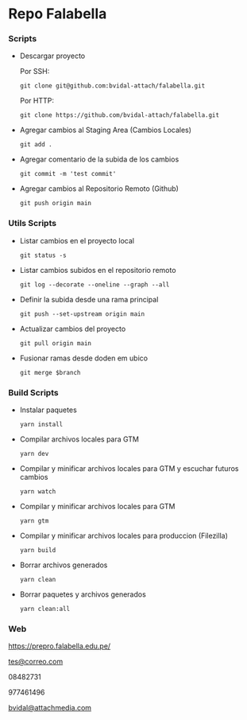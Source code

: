 # Repo Falabella

### Scripts

- Descargar proyecto

  Por SSH:

  ```
  git clone git@github.com:bvidal-attach/falabella.git
  ```

  Por HTTP:

  ```
  git clone https://github.com/bvidal-attach/falabella.git
  ```

- Agregar cambios al Staging Area (Cambios Locales)

  ```
  git add .
  ```

- Agregar comentario de la subida de los cambios

  ```
  git commit -m 'test commit'
  ```

- Agregar cambios al Repositorio Remoto (Github)

  ```
  git push origin main
  ```

### Utils Scripts

- Listar cambios en el proyecto local

  ```
  git status -s
  ```

- Listar cambios subidos en el repositorio remoto

  ```
  git log --decorate --oneline --graph --all
  ```

- Definir la subida desde una rama principal

  ```
  git push --set-upstream origin main
  ```

- Actualizar cambios del proyecto

  ```
  git pull origin main
  ```

- Fusionar ramas desde doden em ubico

  ```
  git merge $branch
  ```

### Build Scripts

- Instalar paquetes

  ```
  yarn install
  ```

- Compilar archivos locales para GTM

  ```
  yarn dev
  ```

- Compilar y minificar archivos locales para GTM y escuchar futuros cambios

  ```
  yarn watch
  ```

- Compilar y minificar archivos locales para GTM

  ```
  yarn gtm
  ```

- Compilar y minificar archivos locales para produccion (Filezilla)

  ```
  yarn build
  ```

- Borrar archivos generados

  ```
  yarn clean
  ```

- Borrar paquetes y archivos generados

  ```
  yarn clean:all
  ```


### Web

https://prepro.falabella.edu.pe/

tes@correo.com


08482731

977461496

bvidal@attachmedia.com

